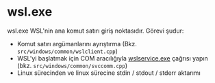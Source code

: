 # wsl.exe

wsl.exe WSL'nin ana komut satırı giriş noktasıdır. Görevi şudur:

- Komut satırı argümanlarını ayrıştırma (Bkz. `src/windows/common/wslclient.cpp`)
- WSL'yi başlatmak için COM aracılığıyla [wslservice.exe](wslservice.exe.md) çağrısı yapın (bkz. `src/windows/common/svccomm.cpp`)
- Linux sürecinden ve linux sürecine stdin / stdout / stderr aktarımı